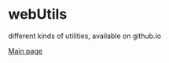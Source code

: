 # webUtils
different kinds of utilities, available on github.io

[Main page](https://cedricrey.github.io/webUtils/)